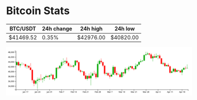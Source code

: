 # Bitcoin Stats

BTC/USDT|24h change|24h high|24h low|
|---|---|---|---|
|$41469.52|0.35%|$42976.00|$40820.00|

<img src="./chart.svg">
